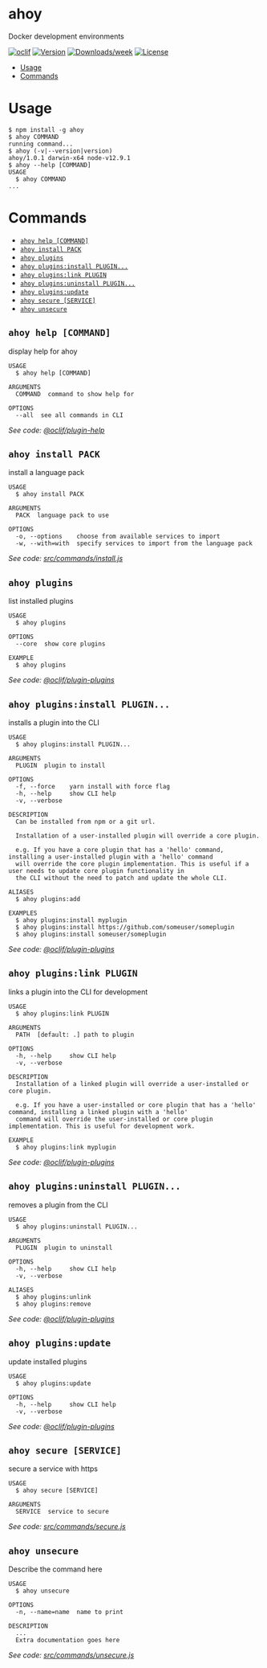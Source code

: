 ahoy
====

Docker development environments

[![oclif](https://img.shields.io/badge/cli-oclif-brightgreen.svg)](https://oclif.io)
[![Version](https://img.shields.io/npm/v/ahoy.svg)](https://npmjs.org/package/ahoy)
[![Downloads/week](https://img.shields.io/npm/dw/ahoy.svg)](https://npmjs.org/package/ahoy)
[![License](https://img.shields.io/npm/l/ahoy.svg)](https://github.com/codemasonhq/ahoy/blob/master/package.json)

<!-- toc -->
* [Usage](#usage)
* [Commands](#commands)
<!-- tocstop -->
# Usage
<!-- usage -->
```sh-session
$ npm install -g ahoy
$ ahoy COMMAND
running command...
$ ahoy (-v|--version|version)
ahoy/1.0.1 darwin-x64 node-v12.9.1
$ ahoy --help [COMMAND]
USAGE
  $ ahoy COMMAND
...
```
<!-- usagestop -->
# Commands
<!-- commands -->
* [`ahoy help [COMMAND]`](#ahoy-help-command)
* [`ahoy install PACK`](#ahoy-install-pack)
* [`ahoy plugins`](#ahoy-plugins)
* [`ahoy plugins:install PLUGIN...`](#ahoy-pluginsinstall-plugin)
* [`ahoy plugins:link PLUGIN`](#ahoy-pluginslink-plugin)
* [`ahoy plugins:uninstall PLUGIN...`](#ahoy-pluginsuninstall-plugin)
* [`ahoy plugins:update`](#ahoy-pluginsupdate)
* [`ahoy secure [SERVICE]`](#ahoy-secure-service)
* [`ahoy unsecure`](#ahoy-unsecure)

## `ahoy help [COMMAND]`

display help for ahoy

```
USAGE
  $ ahoy help [COMMAND]

ARGUMENTS
  COMMAND  command to show help for

OPTIONS
  --all  see all commands in CLI
```

_See code: [@oclif/plugin-help](https://github.com/oclif/plugin-help/blob/v2.2.3/src/commands/help.ts)_

## `ahoy install PACK`

install a language pack

```
USAGE
  $ ahoy install PACK

ARGUMENTS
  PACK  language pack to use

OPTIONS
  -o, --options    choose from available services to import
  -w, --with=with  specify services to import from the language pack
```

_See code: [src/commands/install.js](https://github.com/codemasonhq/ahoy/blob/v1.0.1/src/commands/install.js)_

## `ahoy plugins`

list installed plugins

```
USAGE
  $ ahoy plugins

OPTIONS
  --core  show core plugins

EXAMPLE
  $ ahoy plugins
```

_See code: [@oclif/plugin-plugins](https://github.com/oclif/plugin-plugins/blob/v1.7.9/src/commands/plugins/index.ts)_

## `ahoy plugins:install PLUGIN...`

installs a plugin into the CLI

```
USAGE
  $ ahoy plugins:install PLUGIN...

ARGUMENTS
  PLUGIN  plugin to install

OPTIONS
  -f, --force    yarn install with force flag
  -h, --help     show CLI help
  -v, --verbose

DESCRIPTION
  Can be installed from npm or a git url.

  Installation of a user-installed plugin will override a core plugin.

  e.g. If you have a core plugin that has a 'hello' command, installing a user-installed plugin with a 'hello' command 
  will override the core plugin implementation. This is useful if a user needs to update core plugin functionality in 
  the CLI without the need to patch and update the whole CLI.

ALIASES
  $ ahoy plugins:add

EXAMPLES
  $ ahoy plugins:install myplugin 
  $ ahoy plugins:install https://github.com/someuser/someplugin
  $ ahoy plugins:install someuser/someplugin
```

_See code: [@oclif/plugin-plugins](https://github.com/oclif/plugin-plugins/blob/v1.7.9/src/commands/plugins/install.ts)_

## `ahoy plugins:link PLUGIN`

links a plugin into the CLI for development

```
USAGE
  $ ahoy plugins:link PLUGIN

ARGUMENTS
  PATH  [default: .] path to plugin

OPTIONS
  -h, --help     show CLI help
  -v, --verbose

DESCRIPTION
  Installation of a linked plugin will override a user-installed or core plugin.

  e.g. If you have a user-installed or core plugin that has a 'hello' command, installing a linked plugin with a 'hello' 
  command will override the user-installed or core plugin implementation. This is useful for development work.

EXAMPLE
  $ ahoy plugins:link myplugin
```

_See code: [@oclif/plugin-plugins](https://github.com/oclif/plugin-plugins/blob/v1.7.9/src/commands/plugins/link.ts)_

## `ahoy plugins:uninstall PLUGIN...`

removes a plugin from the CLI

```
USAGE
  $ ahoy plugins:uninstall PLUGIN...

ARGUMENTS
  PLUGIN  plugin to uninstall

OPTIONS
  -h, --help     show CLI help
  -v, --verbose

ALIASES
  $ ahoy plugins:unlink
  $ ahoy plugins:remove
```

_See code: [@oclif/plugin-plugins](https://github.com/oclif/plugin-plugins/blob/v1.7.9/src/commands/plugins/uninstall.ts)_

## `ahoy plugins:update`

update installed plugins

```
USAGE
  $ ahoy plugins:update

OPTIONS
  -h, --help     show CLI help
  -v, --verbose
```

_See code: [@oclif/plugin-plugins](https://github.com/oclif/plugin-plugins/blob/v1.7.9/src/commands/plugins/update.ts)_

## `ahoy secure [SERVICE]`

secure a service with https

```
USAGE
  $ ahoy secure [SERVICE]

ARGUMENTS
  SERVICE  service to secure
```

_See code: [src/commands/secure.js](https://github.com/codemasonhq/ahoy/blob/v1.0.1/src/commands/secure.js)_

## `ahoy unsecure`

Describe the command here

```
USAGE
  $ ahoy unsecure

OPTIONS
  -n, --name=name  name to print

DESCRIPTION
  ...
  Extra documentation goes here
```

_See code: [src/commands/unsecure.js](https://github.com/codemasonhq/ahoy/blob/v1.0.1/src/commands/unsecure.js)_
<!-- commandsstop -->
